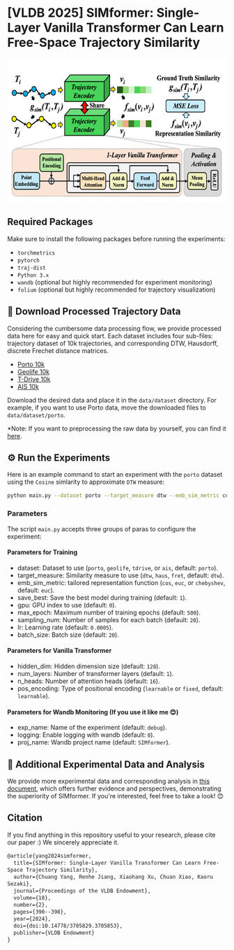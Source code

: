 # [VLDB 2025] SIMformer: Single-Layer Vanilla Transformer Can Learn Free-Space Trajectory Similarity
<!-- ![Framework](./images/framework_simformer.png) -->
<img src="./images/framework_simformer.png" alt="Project Structure" width="600" height="330"/> </img>

## Required Packages
Make sure to install the following packages before running the experiments:
- `torchmetrics`
- `pytorch`
- `traj-dist`
- `Python 3.x`
- `wandb` (optional but highly recommended for experiment monitoring)
- `folium` (optional but highly recommended for trajectory visualization)


## 🌟 Download Processed Trajectory Data
Considering the cumbersome data processing flow, we provide processed data here for easy and quick start. 
Each dataset includes four sub-files: trajectory dataset of 10k trajectories, and corresponding DTW, Hausdorff, discrete Frechet distance matrices.
- [Porto 10k](https://drive.google.com/drive/folders/1wcLK-JYnOBwQ0XFfKAig2DXpauJaiwRJ?usp=sharing)   
- [Geolife 10k](https://drive.google.com/drive/folders/1920GXxT1jcm3FMg7bfTx4YePpUrJlvAj?usp=sharing)
- [T-Drive 10k](https://drive.google.com/drive/folders/1Mp4rx9wS4ToTiqliLiB4gPtqwJrbEpqa?usp=sharing)
- [AIS 10k](https://drive.google.com/drive/folders/1PhjiJaqGAlq8Bp-9hJIks3_XaFnpXRiX?usp=sharing)

Download the desired data and place it in the `data/dataset` directory. For example, if you want to use Porto data, move the downloaded files to `data/dataset/porto`.

*Note: If you want to preprocessing the raw data by yourself, you can find it [here](data/data_preprocessing/readme.md).

## ⚙️ Run the Experiments
Here is an example command to start an experiment with the `porto` dataset using the `Cosine` simlarity to approximate `DTW` measure:

```bash 
python main.py --dataset porto --target_measure dtw --emb_sim_metric cos 
``` 

### Parameters 
The script `main.py` accepts three groups of paras to configure the experiment:

#### Parameters for Training 
- dataset: Dataset to use (`porto`, `geolife`, `tdrive`, or `ais`, default: `porto`).
- target_measure: Similarity measure to use (`dtw`, `haus`, `fret`, default: `dtw`).
- emb_sim_metric: tailored representation function (`cos`, `euc`, or `chebyshev`, default: `euc`).
- save_best: Save the best model during training (default: `1`).
- gpu: GPU index to use (default: `0`).
- max_epoch: Maximum number of training epochs (default: `500`).
- sampling_num: Number of samples for each batch (default: `20`).
- lr: Learning rate (default: `0.0005`).
- batch_size: Batch size (default: `20`).


#### Parameters for Vanilla Transformer 
- hidden_dim: Hidden dimension size (default: `128`).
- num_layers: Number of transformer layers (default: `1`).
- n_heads: Number of attention heads (default: `16`).
- pos_encoding: Type of positional encoding (`learnable` or `fixed`, default: `learnable`).

#### Parameters for Wandb Monitoring (If you use it like me 😊)
- exp_name: Name of the experiment (default: `debug`).
- logging: Enable logging with wandb (default: `0`).
- proj_name: Wandb project name (default: `SIMformer`).


## 🎄 Additional Experimental Data and Analysis
We provide more experimental data and corresponding analysis in [this document](./additional_results/simformer_additional_results.pdf), which offers further evidence and perspectives, demonstrating the superiority of SIMformer. If you're interested, feel free to take a look! 😊

## Citation
If you find anything in this repository useful to your research, please cite our paper :) We sincerely appreciate it.
```
@article{yang2024simformer,
  title={SIMformer: Single-Layer Vanilla Transformer Can Learn Free-Space Trajectory Similarity},
  author={Chuang Yang, Renhe Jiang, Xiaohang Xu, Chuan Xiao, Kaoru Sezaki},
  journal={Proceedings of the VLDB Endowment},
  volume={18},
  number={2},
  pages={390--398},
  year={2024},
  doi={doi:10.14778/3705829.3705853},
  publisher={VLDB Endowment}
}
``` 

